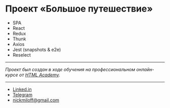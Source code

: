 # Проект «Большое путешествие»

- SPA
- React
- Redux
- Thunk
- Axios
- Jest (snapshots & e2e)
- Reselect

---

_Проект был создан в ходе обучения на профессиональном онлайн-курсе от [HTML Academy](https://htmlacademy.ru)._

---

- [Linked.in](https://www.linkedin.com/in/nick-miloff)
- [Telegram](https://www.teleg.run/nickmilof)
- nickmiloff@gmail.com
